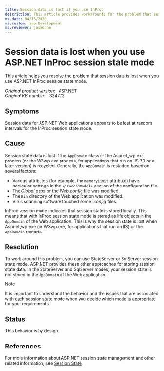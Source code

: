 ```yaml
---
title: Session data is lost if you use InProc
description: This article provides workarounds for the problem that session data is lost when you use ASP.NET InProc session state mode.
ms.date: 04/15/2020
ms.custom: sap:Development
ms.reviewer: josborne
---
```

# Session data is lost when you use ASP.NET InProc session state mode

This article helps you resolve the problem that session data is lost when you use ASP.NET InProc session state mode.

_Original product version:_ &nbsp; ASP.NET  
_Original KB number:_ &nbsp; 324772

## Symptoms

Session data for ASP.NET Web applications appears to be lost at random intervals for the InProc session state mode.

## Cause

Session state data is lost if the `AppDomain` class or the Aspnet_wp.exe process (or the W3wp.exe process, for applications that run on IIS 7.0 or a later version) is recycled. Generally, the `AppDomain` is restarted based on several factors:

- Various attributes (for example, the `memoryLimit` attribute) have particular settings in the `<processModel>` section of the configuration file.
- The *Global.asax* or the *Web.config* file was modified.
- The `Bin` directory of the Web application was modified.
- Virus scanning software touched some *.config* files.

InProc session mode indicates that session state is stored locally. This means that with InProc session state mode is stored as life objects in the `AppDomain` of the Web application. This is why the session state is lost when Aspnet_wp.exe (or W3wp.exe, for applications that run on IIS) or the `AppDomain` restarts.

## Resolution

To work around this problem, you can use StateServer or SqlServer session state mode. ASP.NET provides these other approaches for storing session state data. In the StateServer and SqlServer modes, your session state is not stored in the `AppDomain` of the Web application.

> [!NOTE]
> It is important to understand the behavior and the issues that are associated with each session state mode when you decide which mode is appropriate for your requirements.

## Status

This behavior is by design.

## References

For more information about ASP.NET session state management and other related information, see [Session State](/previous-versions/dotnet/netframework-1.1/87069683(v=vs.71)).
